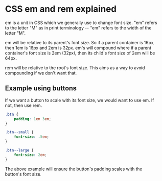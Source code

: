 # CSS em and rem explained

em is a unit in CSS which we generally use to change font size. "em" refers to the letter "M" as in print terminology -- "em" refers to the width of the letter "M".

em will be relative to its parent's font size. So if a parent container is 16px, then 1em is 16px and 2em is 32px. em's will compound where if a parent container's font size is 2em (32px), then its child's font size of 2em will be 64px.

rem will be relative to the root's font size. This aims as a way to avoid compounding if we don't want that.

## Example using buttons

If we want a button to scale with its font size, we would want to use em. If not, then use rem.

```css
.btn {
    padding: 1em 3em;
}

.btn--small {
    font-size: .5em;
}

.btn--large {
    font-size: 2em;
}
```

The above example will ensure the button's padding scales with the button's font size.
